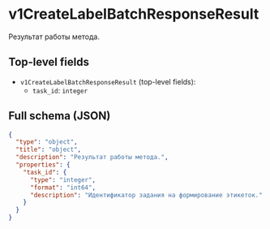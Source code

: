 # v1CreateLabelBatchResponseResult

Результат работы метода.

## Top-level fields
- `v1CreateLabelBatchResponseResult` (top-level fields):
  - `task_id`: `integer`

## Full schema (JSON)
```json
{
  "type": "object",
  "title": "object",
  "description": "Результат работы метода.",
  "properties": {
    "task_id": {
      "type": "integer",
      "format": "int64",
      "description": "Идентификатор задания на формирование этикеток."
    }
  }
}
```
